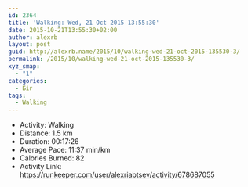 ```yaml
---
id: 2364
title: 'Walking: Wed, 21 Oct 2015 13:55:30'
date: 2015-10-21T13:55:30+02:00
author: alexrb
layout: post
guid: http://alexrb.name/2015/10/walking-wed-21-oct-2015-135530-3/
permalink: /2015/10/walking-wed-21-oct-2015-135530-3/
xyz_smap:
  - "1"
categories:
  - Біг
tags:
  - Walking
---
```

<ul class="rk-list">
  <li class="rk-activity">
    Activity: Walking
  </li>
  <li class="rk-distance">
    Distance: 1.5 km
  </li>
  <li class="rk-duration">
    Duration: 00:17:26
  </li>
  <li class="rk-avg-pace">
    Average Pace: 11:37 min/km
  </li>
  <li class="rk-calories">
    Calories Burned: 82
  </li>
  <li class="rk-activity-link">
    Activity Link: <a href="https://runkeeper.com/user/alexriabtsev/activity/678687055">https://runkeeper.com/user/alexriabtsev/activity/678687055</a>
  </li>
</ul>